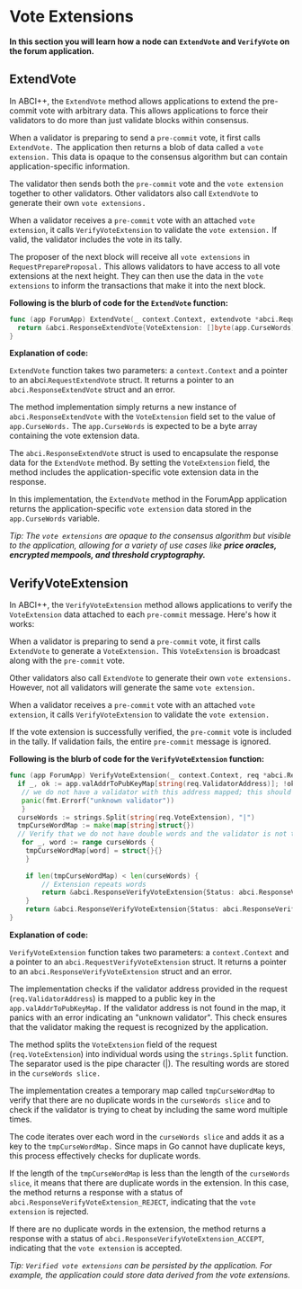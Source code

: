 # Vote Extensions

**In this section you will learn how a node can `ExtendVote` and `VerifyVote` on the forum application.**

## ExtendVote

In ABCI++, the `ExtendVote` method allows applications to extend the pre-commit vote with arbitrary data. This allows applications to force their validators to do more than just validate blocks within consensus.

When a validator is preparing to send a `pre-commit` vote, it first calls `ExtendVote.` The application then returns a blob of data called a `vote extension.` This data is opaque to the consensus algorithm but can contain application-specific information.

The validator then sends both the `pre-commit` vote and the `vote extension` together to other validators. Other validators also call `ExtendVote` to generate their own `vote extensions.`

When a validator receives a `pre-commit` vote with an attached `vote extension`, it calls `VerifyVoteExtension` to validate the `vote extension.` If valid, the validator includes the vote in its tally.

The proposer of the next block will receive all `vote extensions` in `RequestPrepareProposal.`
This allows validators to have access to all vote extensions at the next height. They can then use the data in the `vote extensions` to inform the transactions that make it into the next block.

**Following is the blurb of code for the `ExtendVote` function:**

```go
func (app ForumApp) ExtendVote(_ context.Context, extendvote *abci.RequestExtendVote) (*abci.ResponseExtendVote, error) {
  return &abci.ResponseExtendVote{VoteExtension: []byte(app.CurseWords)}, nil
}
```

**Explanation of code:**

`ExtendVote` function takes two parameters: a `context.Context` and a pointer to an abci.`RequestExtendVote` struct. It returns a pointer to an `abci.ResponseExtendVote` struct and an error.

The method implementation simply returns a new instance of `abci.ResponseExtendVote` with the `VoteExtension` field set to the value of `app.CurseWords.` The `app.CurseWords` is expected to be a byte array containing the vote extension data.

The `abci.ResponseExtendVote` struct is used to encapsulate the response data for the `ExtendVote` method. By setting the `VoteExtension` field, the method includes the application-specific vote extension data in the response.

In this implementation, the `ExtendVote` method in the ForumApp application returns the application-specific `vote extension` data stored in the `app.CurseWords` variable.

*Tip: The `vote extensions` are opaque to the consensus algorithm but visible to the application, allowing for a variety of use cases like **price oracles, encrypted mempools, and threshold cryptography.***

## VerifyVoteExtension

In ABCI++, the `VerifyVoteExtension` method allows applications to verify the `VoteExtension` data attached to each `pre-commit` message. Here's how it works:

When a validator is preparing to send a `pre-commit` vote, it first calls `ExtendVote` to generate a `VoteExtension.` This `VoteExtension` is broadcast along with the `pre-commit` vote.

Other validators also call `ExtendVote` to generate their own `vote extensions.` However, not all validators will generate the same `vote extension.`

When a validator receives a `pre-commit` vote with an attached `vote extension`, it calls `VerifyVoteExtension` to validate the `vote extension.`

If the vote extension is successfully verified, the `pre-commit` vote is included in the tally. If validation fails, the entire `pre-commit` message is ignored.

**Following is the blurb of code for the `VerifyVoteExtension` function:**

```go
func (app ForumApp) VerifyVoteExtension(_ context.Context, req *abci.RequestVerifyVoteExtension) (*abci.ResponseVerifyVoteExtension, error) {
  if _, ok := app.valAddrToPubKeyMap[string(req.ValidatorAddress)]; !ok {
   // we do not have a validator with this address mapped; this should never happen
   panic(fmt.Errorf("unknown validator"))
   }
  curseWords := strings.Split(string(req.VoteExtension), "|")
  tmpCurseWordMap := make(map[string]struct{})
  // Verify that we do not have double words and the validator is not trying to cheat us
   for _, word := range curseWords {
    tmpCurseWordMap[word] = struct{}{}
    }
    
    if len(tmpCurseWordMap) < len(curseWords) {
        // Extension repeats words
        return &abci.ResponseVerifyVoteExtension{Status: abci.ResponseVerifyVoteExtension_REJECT}, nil
    }
    return &abci.ResponseVerifyVoteExtension{Status: abci.ResponseVerifyVoteExtension_ACCEPT}, nil
}
```

**Explanation of code:**

`VerifyVoteExtension` function takes two parameters: a `context.Context` and a pointer to an `abci.RequestVerifyVoteExtension` struct. It returns a pointer to an `abci.ResponseVerifyVoteExtension` struct and an error.

The implementation checks if the validator address provided in the request (`req.ValidatorAddress`) is mapped to a public key in the `app.valAddrToPubKeyMap.` If the validator address is not found in the map, it panics with an error indicating an "unknown validator". This check ensures that the validator making the request is recognized by the application.

The method splits the `VoteExtension` field of the request (`req.VoteExtension`) into individual words using the `strings.Split` function. The separator used is the pipe character (|). The resulting words are stored in the `curseWords slice.`

The implementation creates a temporary map called `tmpCurseWordMap` to verify that there are no duplicate words in the `curseWords slice` and to check if the validator is trying to cheat by including the same word multiple times.

The code iterates over each word in the `curseWords slice` and adds it as a key to the `tmpCurseWordMap.` Since maps in Go cannot have duplicate keys, this process effectively checks for duplicate words.

If the length of the `tmpCurseWordMap` is less than the length of the `curseWords slice`, it means that there are duplicate words in the extension. In this case, the method returns a response with a status of `abci.ResponseVerifyVoteExtension_REJECT`, indicating that the `vote extension` is rejected.

If there are no duplicate words in the extension, the method returns a response with a status of `abci.ResponseVerifyVoteExtension_ACCEPT`, indicating that the `vote extension` is accepted.

*Tip: `Verified vote extensions` can be persisted by the application. For example, the application could store data derived from the vote extensions.*
